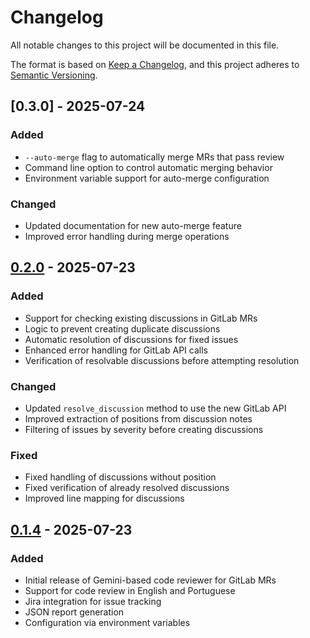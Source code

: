 # Changelog

All notable changes to this project will be documented in this file.

The format is based on [Keep a Changelog](https://keepachangelog.com/en/1.0.0/),
and this project adheres to [Semantic Versioning](https://semver.org/spec/v2.0.0.html).

## [0.3.0] - 2025-07-24

### Added
- `--auto-merge` flag to automatically merge MRs that pass review
- Command line option to control automatic merging behavior
- Environment variable support for auto-merge configuration

### Changed
- Updated documentation for new auto-merge feature
- Improved error handling during merge operations

## [0.2.0] - 2025-07-23

### Added
- Support for checking existing discussions in GitLab MRs
- Logic to prevent creating duplicate discussions
- Automatic resolution of discussions for fixed issues
- Enhanced error handling for GitLab API calls
- Verification of resolvable discussions before attempting resolution

### Changed
- Updated `resolve_discussion` method to use the new GitLab API
- Improved extraction of positions from discussion notes
- Filtering of issues by severity before creating discussions

### Fixed
- Fixed handling of discussions without position
- Fixed verification of already resolved discussions
- Improved line mapping for discussions

## [0.1.4] - 2025-07-23

### Added
- Initial release of Gemini-based code reviewer for GitLab MRs
- Support for code review in English and Portuguese
- Jira integration for issue tracking
- JSON report generation
- Configuration via environment variables

[Unreleased]: https://github.com/alairjt/gitlab-gemini-reviewer/compare/v0.2.0...HEAD
[0.2.0]: https://github.com/alairjt/gitlab-gemini-reviewer/compare/v0.1.4...v0.2.0
[0.1.4]: https://github.com/alairjt/gitlab-gemini-reviewer/releases/tag/v0.1.4
